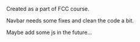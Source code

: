 Created as a part of FCC course.

Navbar needs some fixes and clean the code a bit. 

Maybe add some js in the future...